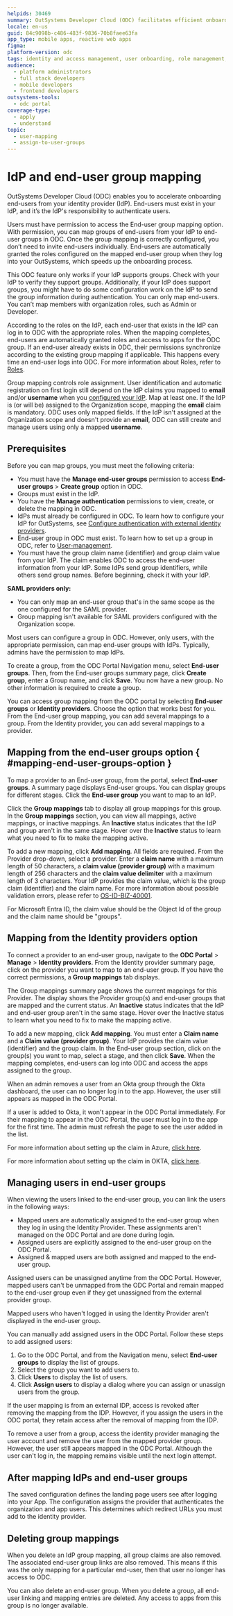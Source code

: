 ```yaml
---
helpids: 30469
summary: OutSystems Developer Cloud (ODC) facilitates efficient onboarding by enabling group mapping from identity providers to automate role assignments.
locale: en-us
guid: 84c9098b-c486-483f-9836-70b8faee63fa
app_type: mobile apps, reactive web apps
figma:
platform-version: odc
tags: identity and access management, user onboarding, role management, identity providers, group mapping
audience:
  - platform administrators
  - full stack developers
  - mobile developers
  - frontend developers
outsystems-tools:
  - odc portal
coverage-type:
  - apply
  - understand
topic:
  - user-mapping
  - assign-to-user-groups
---
```


# IdP and end-user group mapping

OutSystems Developer Cloud (ODC) enables you to accelerate onboarding end-users from your identity provider (IdP). End-users must exist in your IdP, and it’s the IdP's responsibility to authenticate users.

Users must have permission to access the End-user group mapping option. With permission, you can map groups of end-users from your IdP to end-user groups in ODC. Once the group mapping is correctly configured, you don’t need to invite end-users individually. End-users are automatically granted the roles configured on the mapped end-user group when they log into your OutSystems, which speeds up the onboarding process.

<div class="info" markdown="1">

This ODC feature only works if your IdP supports groups. Check with your IdP to verify they support groups. Additionally, if your IdP does support groups, you might have to do some configuration work on the IdP to send the group information during authentication. You can only map end-users. You can’t map members with organization roles, such as Admin or Developer.

</div>

According to the roles on the IdP, each end-user that exists in the IdP can log in to ODC with the appropriate roles. When the mapping completes, end-users are automatically granted roles and access to apps for the ODC group. If an end-user already exists in ODC, their permissions synchronize according to the existing group mapping if applicable. This happens every time an end-user logs into ODC. For more information about Roles, refer to [Roles](../../user-management/roles.md).

<div class="info" markdown="1">

Group mapping controls role assignment. User identification and automatic registration on first login still depend on the IdP claims you mapped to **email** and/or **username** when you [configured your IdP](intro.md). Map at least one. If the IdP is (or will be) assigned to the Organization scope, mapping the **email** claim is mandatory. ODC uses only mapped fields. If the IdP isn't assigned at the Organization scope and doesn't provide an **email**, ODC can still create and manage users using only a mapped **username**.

</div>

## Prerequisites

Before you can map groups, you must meet the following criteria:

* You must have the **Manage end-user groups** permission to access **End-user groups** > **Create group** option in ODC.
* Groups must exist in the IdP.
* You have the **Manage authentication** permissions to view, create, or delete the mapping in ODC.
* IdPs must already be configured in ODC. To learn how to configure your IdP for OutSystems, see [Configure authentication with external identity providers](intro.md).
* End-user group in ODC must exist. To learn how to set up a group in ODC, refer to [User-management](../../user-management/intro.md).
* You must have the group claim name (identifier) and group claim value from your IdP. The claim enables ODC to access the end-user information from your IdP. Some IdPs send group identifiers, while others send group names. Before beginning, check it with your IdP.

<div class="info" markdown="1">

**SAML providers only:**  

* You can only map an end-user group that's in the same scope as the one configured for the SAML provider.
* Group mapping isn't available for SAML providers configured with the Organization scope.

</div>

Most users can configure a group in ODC. However, only users, with the appropriate permission, can map end-user groups with IdPs. Typically, admins have the permission to map IdPs.

To create a group, from the ODC Portal Navigation menu, select **End-user groups**. Then, from the End-user groups summary page, click **Create group**, enter a Group name, and click **Save**. You now have a new group. No other information is required to create a group.

You can access group mapping from the ODC portal by selecting **End-user groups** or **Identity providers**. Choose the option that works best for you. From the End-user group mapping, you can add several mappings to a group. From the Identity provider, you can add several mappings to a provider.

## Mapping from the end-user groups option { #mapping-end-user-groups-option }

To map a provider to an End-user group, from the portal, select **End-user groups**. A summary page displays End-user groups. You can display groups for different stages. Click the **End-user group** you want to map to an IdP.

Click the **Group mappings** tab to display all group mappings for this group. In the **Group mappings** section, you can view all mappings, active mappings, or inactive mappings. An **Inactive** status indicates that the IdP and group aren't in the same stage. Hover over the **Inactive** status to learn what you need to fix to make the mapping active.

To add a new mapping, click **Add mapping**. All fields are required. From the Provider drop-down, select a provider. Enter a **claim name** with a maximum length of 50 characters, a **claim value (provider group)** with a maximum length of 256 characters and the **claim value delimiter** with a maximum length of 3 characters. Your IdP provides the claim value, which is the group claim (identifier) and the claim name. For more information about possible validation errors, please refer to [OS-ID-BIZ-40001](https://success.outsystems.com/support/troubleshooting/incident_models/incident_models_outsystems_developer_cloud/os_id_biz_40001/).

<div class="info" markdown="1">

For Microsoft Entra ID, the claim value should be the Object Id of the group and the claim name should be "groups".

</div>

## Mapping from the Identity providers option

To connect a provider to an end-user group, navigate to the **ODC Portal** > **Manage** > **Identity providers**. From the Identity provider summary page, click on the provider you want to map to an end-user group. If you have the correct permissions, a **Group mappings** tab displays.

The Group mappings summary page shows the current mappings for this Provider. The display shows the Provider group(s) and end-user groups that are mapped and the current status. An **Inactive** status indicates that the IdP and end-user group aren't in the same stage. Hover over the Inactive status to learn what you need to fix to make the mapping active.

To add a new mapping, click **Add mapping**. You must enter a **Claim name** and a **Claim value (provider group)**. Your IdP provides the claim value (identifier) and the group claim. In the End-user group section, click on the group(s) you want to map, select a stage, and then click **Save**. When the mapping completes, end-users can log into ODC and access the apps assigned to the group.

When an admin removes a user from an Okta group through the Okta dashboard, the user can no longer log in to the app. However, the user still appears as mapped in the ODC Portal.

If a user is added to Okta, it won't appear in the ODC Portal immediately. For their mapping to appear in the ODC Portal, the user must log in to the app for the first time. The admin must refresh the page to see the user added in the list.

For more information about setting up the claim in Azure, [click here](https://learn.microsoft.com/en-us/azure/active-directory/hybrid/connect/how-to-connect-fed-group-claims).

For more information about setting up the claim in OKTA, [click here](https://help.okta.com/asa/en-us/content/topics/adv_server_access/docs/group-management.htm).

## Managing users in end-user groups

When viewing the users linked to the end-user group, you can link the users in the following ways:

* Mapped users are automatically assigned to the end-user group when they log in using the Identity Provider. These assignments aren't managed on the ODC Portal and are done during login.
* Assigned users are explicitly assigned to the end-user group on the ODC Portal.
* Assigned & mapped users are both assigned and mapped to the end-user group.

Assigned users can be unassigned anytime from the ODC Portal. However, mapped users can't be unmapped from the ODC Portal and remain mapped to the end-user group even if they get unassigned from the external provider group.

<div class="info" markdown="1">

Mapped users who haven't logged in using the Identity Provider aren't displayed in the end-user group.

</div>

You can manually add assigned users in the ODC Portal. Follow these steps to add assigned users:

1. Go to the ODC Portal, and from the Navigation menu, select **End-user groups** to display the list of groups.
1. Select the group you want to add users to.
1. Click **Users** to display the list of users.
1. Click **Assign users** to display a dialog where you can assign or unassign users from the group.

If the user mapping is from an external IDP, access is revoked after removing the mapping from the IDP. However, if you assign the users in the ODC portal, they retain access after the removal of mapping from the IDP.

To remove a user from a group, access the identity provider managing the user account and remove the user from the mapped provider group. However, the user still appears mapped in the ODC Portal. Although the user can't log in, the mapping remains visible until the next login attempt.

## After mapping IdPs and end-user groups

The saved configuration defines the landing page users see after logging into your App. The configuration assigns the provider that authenticates the organization and app users. This determines which redirect URLs you must add to the identity provider.

## Deleting group mappings

When you delete an IdP group mapping, all group claims are also removed. The associated end-user group links are also removed. This means if this was the only mapping for a particular end-user, then that user no longer has access to ODC.

You can also delete an end-user group. When you delete a group, all end-user linking and mapping entries are deleted. Any access to apps from this group is no longer available.
